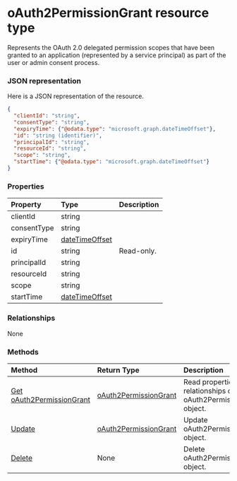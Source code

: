 # oAuth2PermissionGrant resource type

Represents the OAuth 2.0 delegated permission scopes that have been granted to an application (represented by a service principal) as part of the user or admin consent process. 

### JSON representation

Here is a JSON representation of the resource.

<!-- {
  "blockType": "resource",
  "optionalProperties": [

  ],
  "@odata.type": "microsoft.graph.oauth2permissiongrant"
}-->

```json
{
  "clientId": "string",
  "consentType": "string",
  "expiryTime": {"@odata.type": "microsoft.graph.dateTimeOffset"},
  "id": "string (identifier)",
  "principalId": "string",
  "resourceId": "string",
  "scope": "string",
  "startTime": {"@odata.type": "microsoft.graph.dateTimeOffset"}
}

```
### Properties
| Property	   | Type	|Description|
|:---------------|:--------|:----------|
|clientId|string||
|consentType|string||
|expiryTime|[dateTimeOffset](datetimeoffset.md)||
|id|string| Read-only.|
|principalId|string||
|resourceId|string||
|scope|string||
|startTime|[dateTimeOffset](datetimeoffset.md)||

### Relationships
None


### Methods

| Method		   | Return Type	|Description|
|:---------------|:--------|:----------|
|[Get oAuth2PermissionGrant](../api/oauth2permissiongrant_get.md) | [oAuth2PermissionGrant](oauth2permissiongrant.md) |Read properties and relationships of oAuth2PermissionGrant object.|
|[Update](../api/oauth2permissiongrant_update.md) | [oAuth2PermissionGrant](oauth2permissiongrant.md)	|Update oAuth2PermissionGrant object. |
|[Delete](../api/oauth2permissiongrant_delete.md) | None |Delete oAuth2PermissionGrant object. |

<!-- uuid: 8fcb5dbc-d5aa-4681-8e31-b001d5168d79
2015-10-25 14:57:30 UTC -->
<!-- {
  "type": "#page.annotation",
  "description": "oAuth2PermissionGrant resource",
  "keywords": "",
  "section": "documentation",
  "tocPath": ""
}-->
